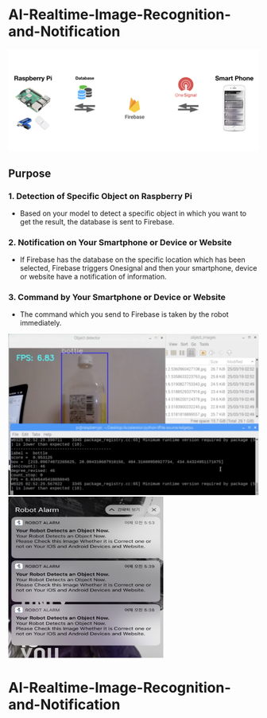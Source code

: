 # AI-Realtime-Image-Recognition-and-Notification

<img src="./git/0.png">

## Purpose

### 1. Detection of Specific Object on Raspberry Pi
- Based on your model to detect a specific object in which you want to get the result, the database is sent to Firebase.

### 2. Notification on Your Smartphone or Device or Website
- If Firebase has the database on the specific location which has been selected, Firebase triggers Onesignal and then your smartphone, device or website have a notification of information.

### 3. Command by Your Smartphone or Device or Website
- The command which you send to Firebase is taken by the robot immediately.


<img src="./git/1.png" width="514" height="324">      <img src="./git/3.png" width="312" height="324">




# AI-Realtime-Image-Recognition-and-Notification
